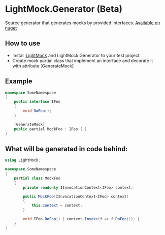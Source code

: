 # LightMock.Generator (Beta)

Source generator that generates mocks by provided interfaces. [Available on nuget](https://www.nuget.org/packages/LightMock.Generator/)

## How to use
* Install [LightMock](https://github.com/seesharper/LightMock) and LightMock.Generator to your test project
* Create mock partial class that implement an interface and decorate it with attribute [GenerateMock]

## Example

```csharp
namespace SomeNamespace
{
    public interface IFoo
    {
	    void DoFoo();
    }

    [GenerateMock]
    public partial MockFoo : IFoo { }
}
```

## What will be generated in code behind:

```csharp
using LightMock;

namespace SomeNamespace
{
    partial class MockFoo
    {
        private readonly IInvocationContext<IFoo> context;

        public MockFoo(IInvocationContext<IFoo> context)
        {
            this.context = context;
        }

        void IFoo.DoFoo() { context.Invoke(f => f.DoFoo()); } 
    }
}
```

